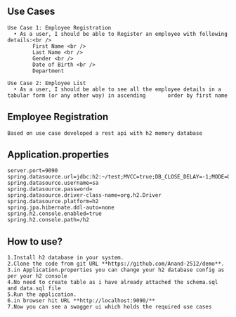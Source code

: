 ## Use Cases

    Use Case 1: Employee Registration
  	  •	As a user, I should be able to Register an employee with following details:<br />
			First Name <br />
			Last Name <br />
			Gender <br />
			Date of Birth <br />
			Department 

	Use Case 2: Employee List 
  	  •	As a user, I should be able to see all the employee details in a tabular form (or any other way) in ascending 		order by first name 
   
## Employee Registration
	Based on use case developed a rest api with h2 memory database

## Application.properties
	server.port=9090
	spring.datasource.url=jdbc:h2:~/test;MVCC=true;DB_CLOSE_DELAY=-1;MODE=Oracle
	spring.datasource.username=sa
	spring.datasource.password=
	spring.datasource.driver-class-name=org.h2.Driver
	spring.datasource.platform=h2
	spring.jpa.hibernate.ddl-auto=none
	spring.h2.console.enabled=true
	spring.h2.console.path=/h2

## How to use?
	1.Install h2 database in your system.
	2.Clone the code from git URL **https://github.com/Anand-2512/demo**.
	3.in Application.properties you can change your h2 database config as per your h2 console
	4.No need to create table as i have already attached the schema.sql and data.sql file
	5.Run the application.
	6.in browser hit URL **http://localhost:9090/**
	7.Now you can see a swagger ui which holds the required use cases


